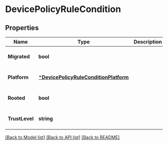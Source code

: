 # DevicePolicyRuleCondition

## Properties
Name | Type | Description | Notes
------------ | ------------- | ------------- | -------------
**Migrated** | **bool** |  | [optional] [default to null]
**Platform** | [***DevicePolicyRuleConditionPlatform**](DevicePolicyRuleConditionPlatform.md) |  | [optional] [default to null]
**Rooted** | **bool** |  | [optional] [default to null]
**TrustLevel** | **string** |  | [optional] [default to null]

[[Back to Model list]](../README.md#documentation-for-models) [[Back to API list]](../README.md#documentation-for-api-endpoints) [[Back to README]](../README.md)

